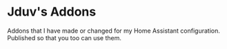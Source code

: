 # Jduv's Addons

Addons that I have made or changed for my Home Assistant configuration. Published so that you too can use them.
